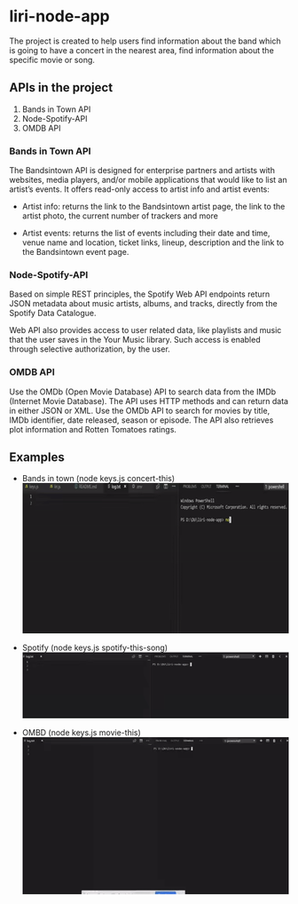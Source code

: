 # liri-node-app

The project is created to help users find information about the band which is going to have a concert in the nearest area, find information about the specific movie or song. 

## APIs in the project
1. Bands in Town API
2. Node-Spotify-API
3. OMDB API

### Bands in Town API
The Bandsintown API is designed for enterprise partners and artists with websites, media players, and/or mobile applications that would like to list an artist’s events.
It offers read-only access to artist info and artist events:

* Artist info: returns the link to the Bandsintown artist page, the link to the artist photo, the current number of trackers and more

* Artist events: returns the list of events including their date and time, venue name and location, ticket links, lineup, description and the link to the Bandsintown event page.



### Node-Spotify-API

Based on simple REST principles, the Spotify Web API endpoints return JSON metadata about music artists, albums, and tracks, directly from the Spotify Data Catalogue.

Web API also provides access to user related data, like playlists and music that the user saves in the Your Music library. Such access is enabled through selective authorization, by the user.



### OMDB API

Use the OMDb (Open Movie Database) API to search data from the IMDb (Internet Movie Database). The API uses HTTP methods and can return data in either JSON or XML. Use the OMDb API to search for movies by title, IMDb identifier, date released, season or episode. The API also retrieves plot information and Rotten Tomatoes ratings.

## Examples

* Bands in town (node keys.js concert-this)
![alt text](gifs/concert-this.gif)

* Spotify (node keys.js spotify-this-song)
![alt text](gifs/spotify-this-song.gif)

* OMBD (node keys.js movie-this)
![alt text](gifs/movie-this.gif)